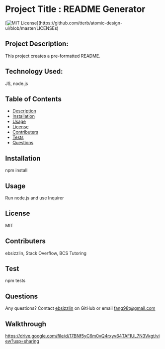 # Project Title : README Generator

[![MIT License](https://img.shields.io/apm/l/atomic-design-ui.svg?)](https://github.com/tterb/atomic-design-ui/blob/master/LICENSEs)

## Project Description:

This project creates a pre-formatted README.

## Technology Used:

JS, node.js

## Table of Contents

- [Description](#description)
- [Installation](#installation)
- [Usage](#usage)
- [License](#license)
- [Contributers](#contributers)
- [Tests](#test)
- [Questions](#questions)

## Installation

npm install

## Usage

Run node.js and use Inquirer

## License

MIT

## Contributers

ebsizzlin, Stack Overflow, BCS Tutoring

## Test

npm tests

## Questions

Any questions? Contact [ebsizzlin](https://github.com/ebsizzlin) on GitHub or email [fang98t@gmail.com](mailto:fang98t@gmail.com)

## Walkthrough

https://drive.google.com/file/d/17BNf5yC6m0vQ4rxyv64TAFIUL7N3Vkgt/view?usp=sharing
